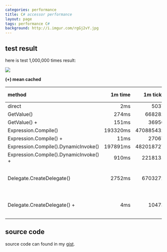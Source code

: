 ```yaml
---
categories: performance
title: C# accessor performance
layout: page
tags: performance C#
background: http://i.imgur.com/rgGj2vY.jpg
---
```


## test result

here is test 1,000,000 times result:

![](http://i.imgur.com/XR9Srju.png)

<!-- more -->

**(+) mean cached**

method|1m time|1m ticks|times of direct|note
:-|-:|-:|-:|-:
direct|2ms|5037|1x
GetValue()|274ms|668282|132.5x
GetValue() +|151ms|36950|73.5x
Expression.Compile()|193320ms|470885432|93485x
Expression.Compile() +|11ms|27067|5.5x
Expression.Compile().DynamicInvoke()|197891ms|482018727|95695.5x
Expression.Compile().DynamicInvoke() +|910ms|2218131|440x
Delegate.CreateDelegate()|2752ms|6703272|1331x|only work on win32
Delegate.CreateDelegate() +|4ms|10473|2x|only work on win32

## source code

source code can found in my [gist][1].

[1]: https://gist.github.com/Cologler/456d953eb944c1e269249a6e5a5e1e62